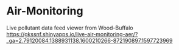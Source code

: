 # Air-Monitoring
Live pollutant data feed viewer from Wood-Buffalo
https://gkssnf.shinyapps.io/live-air-monitoring-aer/?_ga=2.79120084.1388931138.1600210266-872190897.1597723969

